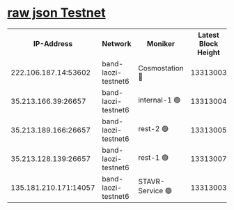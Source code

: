 
[raw json Testnet](https://rpc-check.bandt.stavr.tech/bandt/rpcbandt_result.json)
=

<table><tr><th>IP-Address</th><th>Network</th><th>Moniker</th><th>Latest Block Height</th><th>Earliest Block Height</th><th>Catching Up</th><th>Voting Power</th><th>Scan Time</th></tr><tr><td>222.106.187.14:53602</td><td>band-laozi-testnet6</td><td>Cosmostation 🔴</td><td>13313003</td><td>13177501</td><td>False</td><td>2203223</td><td>2023-11-27T11:00:05.906036949UTC</td></tr><tr><td>35.213.166.39:26657</td><td>band-laozi-testnet6</td><td>internal-1 🟢</td><td>13313004</td><td>13213004</td><td>False</td><td>0</td><td>2023-11-27T11:00:09.151485154UTC</td></tr><tr><td>35.213.189.166:26657</td><td>band-laozi-testnet6</td><td>rest-2 🟢</td><td>13313005</td><td>13213004</td><td>False</td><td>0</td><td>2023-11-27T11:00:10.360038465UTC</td></tr><tr><td>35.213.128.139:26657</td><td>band-laozi-testnet6</td><td>rest-1 🟢</td><td>13313007</td><td>13213007</td><td>False</td><td>0</td><td>2023-11-27T11:00:15.621992253UTC</td></tr><tr><td>135.181.210.171:14057</td><td>band-laozi-testnet6</td><td>STAVR-Service 🟢</td><td>13313003</td><td>13311001</td><td>False</td><td>0</td><td>2023-11-27T11:00:04.685571494UTC</td></tr></table>
